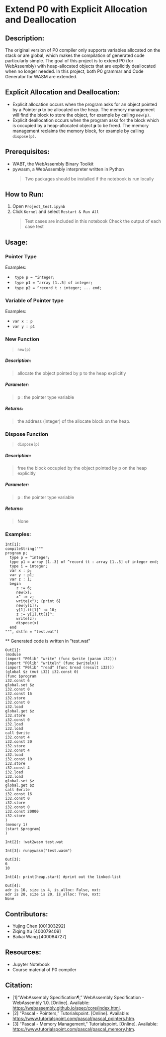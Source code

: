 # Extend P0 with Explicit Allocation and Deallocation

## Description:

The original version of P0 compiler only supports variables allocated on the stack or are global, which makes the compilation of generated code particularly simple. The goal of this project is to extend P0 (for WebAssembly) with heap-allocated objects that are explicitly deallocated when no longer needed. In this project, both P0 grammar and Code Generator for WASM are extended.

## Explicit Allocation and Deallocation:
- Explicit allocation occurs when the program asks for an object pointed by a Pointer **p** to be allocated on the heap. The memory management will find the block to store the object, for example by calling `new(p)`.
- Explicit deallocation occurs when the program asks for the block which is occupied by a heap-allocated object **p** to be freed. The memory management reclaims the memory block, for example by calling `dispose(p)`.

##  Prerequisites:
- WABT, the WebAssembly Binary Toolkit
- pywasm, a WebAssembly interpreter written in Python
	> Two packages should be installed if the notebook is run locally

## How to Run:
1.  Open ```Project_test.ipynb```
2. Click ```Kernel``` and select ```Restart & Run All```
	> Test cases are included in this notebook
	> Check the output of each case test

## Usage:
### Pointer Type
 Examples:
-  ` type p = ^integer;`
-   ` type p1 = ^array [1..5] of integer;`
-   ` type p2 = ^record t : integer; ... end;`
	  
### Variable of Pointer type
Examples:
- `var x : p`
- `var y : p1`
	
### New Function
> `new(p)`
##### Description: 
> allocate the object pointed by p to the heap explicitly
##### Parameter: 
> p : the pointer type variable
##### Returns:
> the address (integer) of the allocate block on the heap.

### Dispose Function
> `dispose(p)`
##### Description: 
> free the block occupied by the object pointed by p on the heap explicitly
##### Parameter: 
> p : the pointer type variable
##### Returns:
> None

### Examples:
```
Int[1]: 
compileString("""
program p;
  type p = ^integer;
  type p1 = array [1..3] of ^record tt : array [1..5] of integer end;
  type i = integer;
  var x : p;
  var y : p1;
  var z : i;
  begin
     z := 6;
     new(x);
     x^ := z;
     write(x^); {print 6}
     new(y[1]);
     y[1].tt[1]^ := 10;
     z := y[1].tt[1]^;
     write(z);
     dispose(x)
  end
""", dstfn = "test.wat")
```
** Generated code is written in "test.wat"
```
Out[1]: 
(module
(import "P0lib" "write" (func $write (param i32)))
(import "P0lib" "writeln" (func $writeln))
(import "P0lib" "read" (func $read (result i32)))
(global $z (mut i32) i32.const 0)
(func $program
i32.const 6
global.set $z
i32.const 0
i32.const 16
i32.store
i32.const 0
i32.load
global.get $z
i32.store
i32.const 0
i32.load
i32.load
call $write
i32.const 4
i32.const 20
i32.store
i32.const 4
i32.load
i32.const 10
i32.store
i32.const 4
i32.load
i32.load
global.set $z
global.get $z
call $write
i32.const 16
i32.const 0
i32.store
i32.const 0
i32.const 20000
i32.store
)
(memory 1)
(start $program)
)

```
```
Int[2]: !wat2wasm test.wat
```
```
Int[3]: runpywasm("test.wasm")
```
```
Out[3]:
6
10
```
```
Int[4]: print(heap.start) #print out the linked-list
```
```
Out[4]: 
adr is 16, size is 4, is_alloc: False, nxt: 
adr is 20, size is 20, is_alloc: True, nxt: 
None
```


## Contributors:
- Yujing Chen [001303292]
- Ziqing Xu [400079409]
- Baikai Wang [400084727]

## Resources:
- Jupyter Notebook
- Course material of P0 compiler

## Citation:
- [1]“WebAssembly Specification¶,” WebAssembly Specification - WebAssembly 1.0. [Online]. Available: https://webassembly.github.io/spec/core/index.html.
- [2] “Pascal - Pointers,” Tutorialspoint. [Online]. Available: https://www.tutorialspoint.com/pascal/pascal_pointers.htm. 
- [3] “Pascal - Memory Management,” Tutorialspoint. [Online]. Available: https://www.tutorialspoint.com/pascal/pascal_memory.htm.


